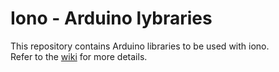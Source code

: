 # Iono - Arduino lybraries

This repository contains Arduino libraries to be used with iono.  
Refer to the [wiki](../../wiki/Iono-Arduino-libraries) for more details.
